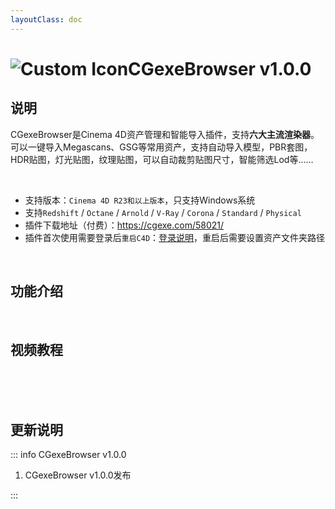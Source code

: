 ```yaml
---
layoutClass: doc
---
```


<script setup>
import MNavLinks from '../components/MNavLinks.vue'

import { NAV_DATA } from '../CGexeBrowser-data'
</script>

# <span class="h1-icon"><img src="/cgexe_browser/CGexeBrowser.webp" alt="Custom Icon"></span>CGexeBrowser v1.0.0

## 说明
CGexeBrowser是Cinema 4D资产管理和智能导入插件，支持**六大主流渲染器**。  
可以一键导入Megascans、GSG等常用资产，支持自动导入模型，PBR套图，HDR贴图，灯光贴图，纹理贴图，可以自动裁剪贴图尺寸，智能筛选Lod等……  

<br />

- 支持版本：`Cinema 4D R23和以上版本`，只支持Windows系统
- 支持`Redshift` / `Octane` / `Arnold` / `V-Ray` / `Corona` / `Standard` / `Physical`
- 插件下载地址（付费）：https://cgexe.com/58021/
- 插件首次使用需要登录后`重启C4D`：[登录说明](01-link4d-setting)，重启后需要设置资产文件夹路径


<br />

## 功能介绍
<MNavLinks v-for="{title, items} in NAV_DATA" :title="title" :items="items"/>


<br />

## 视频教程
<br />

<!-- <div style="position: relative; padding: 30% 45%;">
<iframe style="position: absolute; width: 100%; height: 100%; left: 0; top: 0;" src="//player.bilibili.com/player.html?aid=1703604989&bvid=BV1VT421172S&cid=1518250197&p=1&autoplay=0"  scrolling="no" border="0" frameborder="no" framespacing="0" allowfullscreen="true"></iframe>
</div> -->


<br />


<br />

## 更新说明


::: info CGexeBrowser v1.0.0<Badge type="danger" text="更新1+" />
1. CGexeBrowser v1.0.0发布

:::


<br />
<br />

